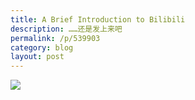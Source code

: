 ```yaml
---
title: A Brief Introduction to Bilibili
description: ……还是发上来吧
permalink: /p/539903
category: blog
layout: post
---
```


![](https://oOstweauh.qnssl.com/Notes_20161112_020116.jpg)

